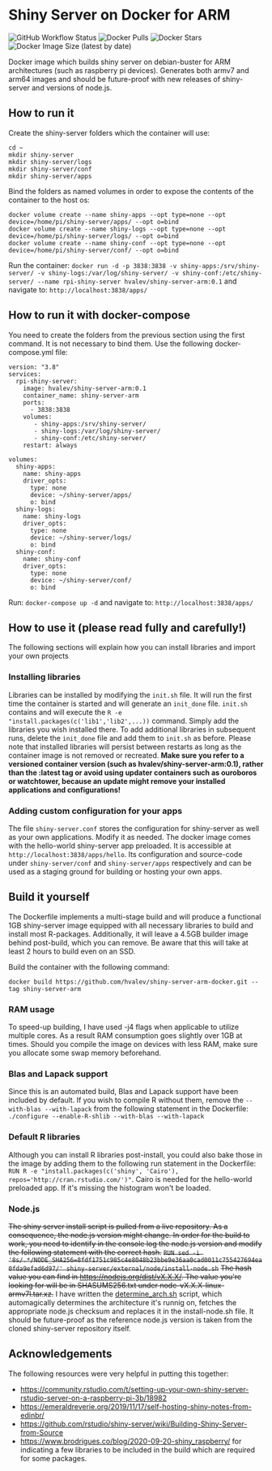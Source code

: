 # Shiny Server on Docker for ARM

![GitHub Workflow Status](https://img.shields.io/github/workflow/status/hvalev/shiny-server-arm-docker/ci)
![Docker Pulls](https://img.shields.io/docker/pulls/hvalev/shiny-server-arm)
![Docker Stars](https://img.shields.io/docker/stars/hvalev/shiny-server-arm)
![Docker Image Size (latest by date)](https://img.shields.io/docker/image-size/hvalev/shiny-server-arm)

Docker image which builds shiny server on debian-buster for ARM architectures (such as raspberry pi devices). Generates both armv7 and arm64 images and should be future-proof with new releases of shiny-server and versions of node.js.

## How to run it
Create the shiny-server folders which the container will use:
```
cd ~
mkdir shiny-server
mkdir shiny-server/logs
mkdir shiny-server/conf
mkdir shiny-server/apps
```
Bind the folders as named volumes in order to expose the contents of the container to the host os:
```
docker volume create --name shiny-apps --opt type=none --opt device=/home/pi/shiny-server/apps/ --opt o=bind
docker volume create --name shiny-logs --opt type=none --opt device=/home/pi/shiny-server/logs/ --opt o=bind
docker volume create --name shiny-conf --opt type=none --opt device=/home/pi/shiny-server/conf/ --opt o=bind
```
Run the container:
```docker run -d -p 3838:3838 -v shiny-apps:/srv/shiny-server/ -v shiny-logs:/var/log/shiny-server/ -v shiny-conf:/etc/shiny-server/ --name rpi-shiny-server hvalev/shiny-server-arm:0.1```
and navigate to:
```http://localhost:3838/apps/```

## How to run it with docker-compose
You need to create the folders from the previous section using the first command. It is not necessary to bind them. Use the following docker-compose.yml file:
```
version: "3.8"
services:
  rpi-shiny-server:
    image: hvalev/shiny-server-arm:0.1
    container_name: shiny-server-arm
    ports:
      - 3838:3838
    volumes:
       - shiny-apps:/srv/shiny-server/
       - shiny-logs:/var/log/shiny-server/
       - shiny-conf:/etc/shiny-server/
    restart: always

volumes:
  shiny-apps:
    name: shiny-apps
    driver_opts:
      type: none
      device: ~/shiny-server/apps/
      o: bind
  shiny-logs:
    name: shiny-logs
    driver_opts:
      type: none
      device: ~/shiny-server/logs/
      o: bind
  shiny-conf:
    name: shiny-conf
    driver_opts:
      type: none
      device: ~/shiny-server/conf/
      o: bind
```
Run: ```docker-compose up -d``` and navigate to: ```http://localhost:3838/apps/```

## How to use it (please read fully and carefully!)
The following sections will explain how you can install libraries and import your own projects

### Installing libraries
Libraries can be installed by modifying the ```init.sh``` file. It will run the first time the container is started and will generate an ```init_done``` file. ```init.sh``` contains and will execute the ```R -e "install.packages(c('lib1','lib2',...))``` command. Simply add the libraries you wish installed there. To add additional libraries in subsequent runs, delete the ```init_done``` file and add them to ```init.sh``` as before. Please note that installed libraries will persist between restarts as long as the container image is not removed or recreated. **Make sure you refer to a versioned container version (such as hvalev/shiny-server-arm:0.1), rather than the :latest tag or avoid using updater containers such as ouroboros or watchtower, because an update might remove your installed applications and configurations!**

### Adding custom configuration for your apps
The file ```shiny-server.conf``` stores the configuration for shiny-server as well as your own applications. Modify it as needed. The docker image comes with the hello-world shiny-server app preloaded. It is accessible at ```http://localhost:3838/apps/hello```. Its configuration and source-code under ```shiny-server/conf``` and ```shiny-server/apps``` respectively and can be used as a staging ground for building or hosting your own apps.

## Build it yourself
The Dockerfile implements a multi-stage build and will produce a functional 1GB shiny-server image equipped with all necessary libraries to build and install most R-packages. Additionally, it will leave a 4.5GB builder image behind post-build, which you can remove. Be aware that this will take at least 2 hours to build even on an SSD.

Build the container with the following command:
```
docker build https://github.com/hvalev/shiny-server-arm-docker.git --tag shiny-server-arm
```

### RAM usage
To speed-up building, I have used -j4 flags when applicable to utilize multiple cores. As a result RAM consumption goes slightly over 1GB at times. Should you compile the image on devices with less RAM, make sure you allocate some swap memory beforehand.

### Blas and Lapack support
Since this is an automated build, Blas and Lapack support have been included by default.
If you wish to compile R without them, remove the ```--with-blas --with-lapack``` from the following statement in the Dockerfile: ```./configure --enable-R-shlib --with-blas --with-lapack```

### Default R libraries
Although you can install R libraries post-install, you could also bake those in the image by adding them to the following run statement in the Dockerfile:
```RUN R -e "install.packages(c('shiny', 'Cairo'), repos='http://cran.rstudio.com/')"```.
Cairo is needed for the hello-world preloaded app. If it's missing the histogram won't be loaded.

### Node.js
~~The shiny server install script is pulled from a live repository. As a consequence, the node.js version might change. In order for the build to work, you need to identify in the console log the node.js version and modify the following statement with the correct hash.~~
~~`RUN sed -i '8s/.*/NODE_SHA256=8fdf1751c985c4e8048b23bbe9e36aa0cad0011c755427694ea0fda9efad6d97/' shiny-server/external/node/install-node.sh`~~
~~The hash value you can find in https://nodejs.org/dist/vX.X.X/. The value you're looking for will be in SHASUMS256.txt under node-vX.X.X-linux-armv7l.tar.xz.~~
I have written the [determine_arch.sh](https://github.com/hvalev/shiny-server-arm-docker/blob/master/determine_arch.sh) script, which automagically determines the architecture it's runnig on, fetches the appropriate node.js checksum and replaces it in the install-node.sh file. It should be future-proof as the reference node.js version is taken from the cloned shiny-server repository itself.

## Acknowledgements
The following resources were very helpful in putting this together:
* https://community.rstudio.com/t/setting-up-your-own-shiny-server-rstudio-server-on-a-raspberry-pi-3b/18982
* https://emeraldreverie.org/2019/11/17/self-hosting-shiny-notes-from-edinbr/
* https://github.com/rstudio/shiny-server/wiki/Building-Shiny-Server-from-Source
* https://www.brodrigues.co/blog/2020-09-20-shiny_raspberry/ for indicating a few libraries to be included in the build which are required for some packages.
